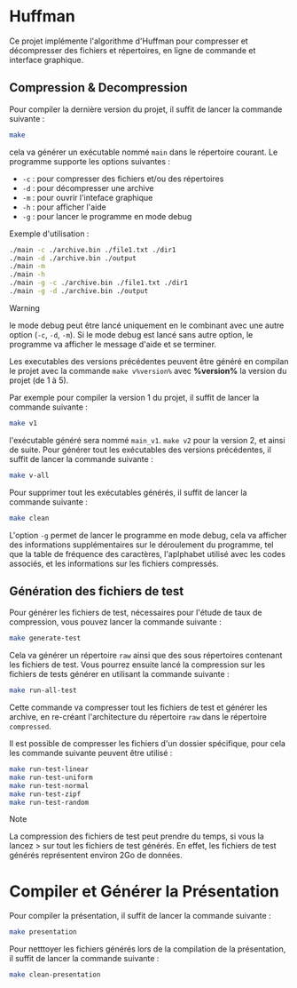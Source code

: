 # Huffman

Ce projet implémente l'algorithme d'Huffman pour compresser et décompresser des fichiers et répertoires, en ligne de commande et interface graphique.

## Compression & Decompression

Pour compiler la dernière version du projet, il suffit de lancer la commande suivante :

```bash
make
```

cela va générer un exécutable nommé `main` dans le répertoire courant.
Le programme supporte les options suivantes :

- `-c` : pour compresser des fichiers et/ou des répertoires
- `-d` : pour décompresser une archive
- `-m` : pour ouvrir l'inteface graphique
- `-h` : pour afficher l'aide
- `-g` : pour lancer le programme en mode debug

Exemple d'utilisation :

```bash
./main -c ./archive.bin ./file1.txt ./dir1
./main -d ./archive.bin ./output
./main -m
./main -h
./main -g -c ./archive.bin ./file1.txt ./dir1
./main -g -d ./archive.bin ./output
```

> [!WARNING]
> le mode debug peut être lancé uniquement en le combinant avec une autre option (`-c`, `-d`, `-m`).
> Si le mode debug est lancé sans autre option, le programme va afficher le message d'aide et se terminer.

Les executables des versions précédentes peuvent être généré en compilan le projet avec la commande
`make v%version%` avec **%version%** la version du projet (de 1 à 5).

Par exemple pour compiler la version 1 du projet, il suffit de lancer la commande suivante :

```bash
make v1
```

l'exécutable généré sera nommé `main_v1`.
`make v2` pour la version 2, et ainsi de suite.
Pour générer tout les exécutables des versions précédentes, il suffit de lancer la commande suivante :

```bash
make v-all
```

Pour supprimer tout les exécutables générés, il suffit de lancer la commande suivante :

```bash
make clean
```

L'option `-g` permet de lancer le programme en mode debug, cela va afficher des informations supplémentaires sur le déroulement du programme,
tel que la table de fréquence des caractères, l'aplphabet utilisé avec les codes associés, et les informations sur les fichiers compressés.

## Génération des fichiers de test

Pour générer les fichiers de test, nécessaires pour l'étude de taux de compression, vous pouvez lancer la commande suivante :

```bash
make generate-test
```

Cela va générer un répertoire `raw` ainsi que des sous répertoires contenant les fichiers de test.
Vous pourrez ensuite lancé la compression sur les fichiers de tests générer en utilisant la commande suivante :

```bash
make run-all-test
```

Cette commande va compresser tout les fichiers de test et générer les archive, en re-créant l'architecture du répertoire `raw` dans le répertoire `compressed`.

Il est possible de compresser les fichiers d'un dossier spécifique, pour cela les commande suivante peuvent être utilisé :

```bash
make run-test-linear
make run-test-uniform
make run-test-normal
make run-test-zipf
make run-test-random
```

> [!NOTE]
> La compression des fichiers de test peut prendre du temps, si vous la lancez > sur tout les fichiers de test générés. En effet, les fichiers de test générés représentent environ 2Go de données.

# Compiler et Générer la Présentation

Pour compiler la présentation, il suffit de lancer la commande suivante :

```bash
make presentation
```

Pour netttoyer les fichiers générés lors de la compilation de la présentation, il suffit de lancer la commande suivante :

```bash
make clean-presentation
```

